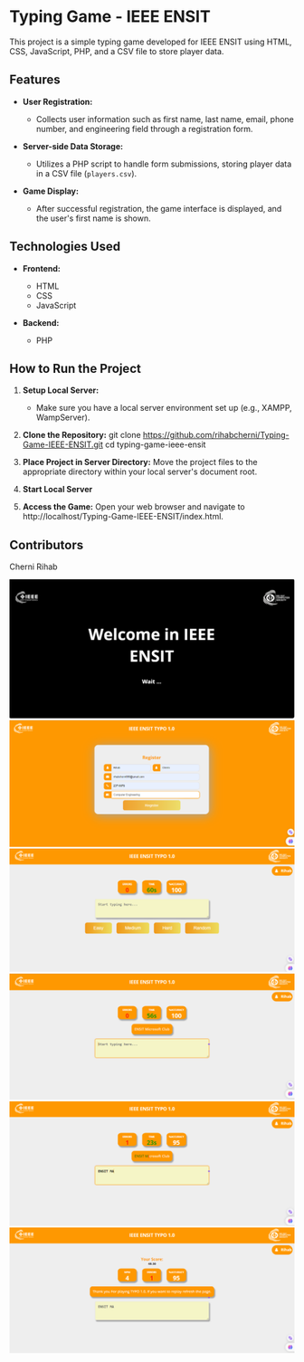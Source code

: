 # Typing Game - IEEE ENSIT

This project is a simple typing game developed for IEEE ENSIT using HTML, CSS, JavaScript, PHP, and a CSV file to store player data.

## Features

- **User Registration:**
  - Collects user information such as first name, last name, email, phone number, and engineering field through a registration form.

- **Server-side Data Storage:**
  - Utilizes a PHP script to handle form submissions, storing player data in a CSV file (`players.csv`).

- **Game Display:**
  - After successful registration, the game interface is displayed, and the user's first name is shown.

## Technologies Used

- **Frontend:**
  - HTML
  - CSS
  - JavaScript

- **Backend:**
  - PHP

## How to Run the Project

1. **Setup Local Server:**
   - Make sure you have a local server environment set up (e.g., XAMPP, WampServer).

2. **Clone the Repository:**
   git clone https://github.com/rihabcherni/Typing-Game-IEEE-ENSIT.git
   cd typing-game-ieee-ensit


3. **Place Project in Server Directory:**
Move the project files to the appropriate directory within your local server's document root.

4. **Start Local Server**

5. **Access the Game:**
Open your web browser and navigate to http://localhost/Typing-Game-IEEE-ENSIT/index.html.


## Contributors
Cherni Rihab

![Home](./images/home.PNG)
![Sign-in](./images/sign-in.PNG)
![Game 1](./images/game1.PNG)
![game 2](./images/game2.PNG)
![game 3](./images/game3.PNG)
![Game over](./images/end.PNG)